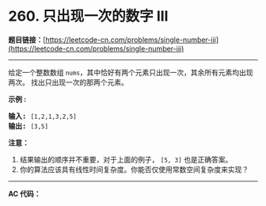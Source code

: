 # 260. 只出现一次的数字 III

**题目链接：**[https://leetcode-cn.com/problems/single-number-iii](https://leetcode-cn.com/problems/single-number-iii)

---

<div class="content__1Y2H">
 <div class="notranslate">
  <p>给定一个整数数组&nbsp;<code>nums</code>，其中恰好有两个元素只出现一次，其余所有元素均出现两次。 找出只出现一次的那两个元素。</p> 
  <p><strong>示例 :</strong></p> 
  <pre class="language-text"><strong>输入:</strong> <code>[1,2,1,3,2,5]</code>
<strong>输出:</strong> <code>[3,5]</code></pre> 
  <p><strong>注意：</strong></p> 
  <ol> 
   <li>结果输出的顺序并不重要，对于上面的例子，&nbsp;<code>[5, 3]</code>&nbsp;也是正确答案。</li> 
   <li>你的算法应该具有线性时间复杂度。你能否仅使用常数空间复杂度来实现？</li> 
  </ol> 
 </div>
</div>

---

**AC 代码：**

```java

```